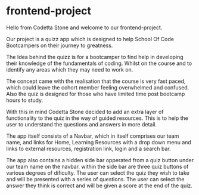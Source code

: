 # frontend-project

Hello from Codetta Stone and welcome to our frontend-project.

Our project is a quizz app which is designed to help School Of Code Bootcampers on their journey to greatness.

The Idea behind the quizz is for a bootcamper to find help in developing their knowledge of the fundamentals of coding. Whilst on the course and to identify any areas which they may need to work on.

The concept came with the realisation that the course is very fast paced, which could leave the cohort member feeling overwhelmed and confused. Also the quiz is designed for those who have limited time post bootcamp hours to study.

With this in mind Codetta Stone decided to add an extra layer of functionality to the quiz in the way of guided resources. This is to help the user to understand the questions and answers in more detail.

The app itself consists of a Navbar, which in itself comprises our team name, and links for Home, Learning Resources with a drop down menu and links to external resources, registration link, login and a search bar.

The app also contains a hidden side bar opperated from a quiz button under our team name on the navbar.
within the side bar are three quiz buttons of various degrees of dificulty. The user can select the quiz they wish to take and will be presented with a series of questions. The user can select the answer they think is correct and will be given a score at the end of the quiz.